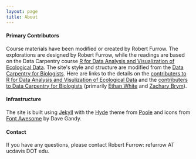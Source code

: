 ```yaml
---
layout: page
title: About
---
```


#### Primary Contributors

Course materials have been modified or created by Robert Furrow.  The explorations are designed
by Robert Furrow, while the readings are based on the Data Carpentry 
course [R for Data Analysis and Visualization of Ecological Data](https://datacarpentry.org/R-ecology-lesson/). The site's style and structure are modified 
from the [Data Carpentry for Biologists](http://datacarpentry.org/semester-biology).
Here are links to the details on the [contributers to R for Data Analysis and Visulization of Ecological Data](http://datacarpentry.org/R-ecology-lesson/CITATION) and the 
[contributers to Data Carpentry for Biologists](https://github.com/datacarpentry/semester-biology/graphs/contributors) (primarily [Ethan White](http://ethanwhite.org) and [Zachary Brym](http://zackbrym.weecology.org/)).


#### Infrastructure

The site is built using [Jekyll](http://jekyllrb.com/) with the [Hyde](http://hyde.getpoole.com/) theme from [Poole](http://getpoole.com/) 
and icons from [Font Awesome](http://fontawesome.io) by Dave Gandy.

#### Contact

If you have any questions, please contact Robert Furrow: refurrow AT ucdavis DOT edu.
